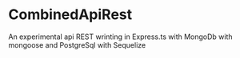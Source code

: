 
# CombinedApiRest

An experimental api REST wrinting in Express.ts with MongoDb with mongoose and PostgreSql with Sequelize
